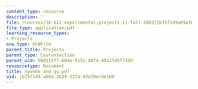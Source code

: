 ```yaml
---
content_type: resource
description: ''
file: /courses/16-622-experimental-projects-ii-fall-2003/1b75f149a69a3b39337a83e30ec9e169_nyenke_and_qu.pdf
file_type: application/pdf
learning_resource_types:
- Projects
ocw_type: OCWFile
parent_title: Projects
parent_type: CourseSection
parent_uid: 086515f7-604e-5152-48f4-9912745f7345
resourcetype: Document
title: nyenke_and_qu.pdf
uid: 1b75f149-a69a-3b39-337a-83e30ec9e169
---
```

